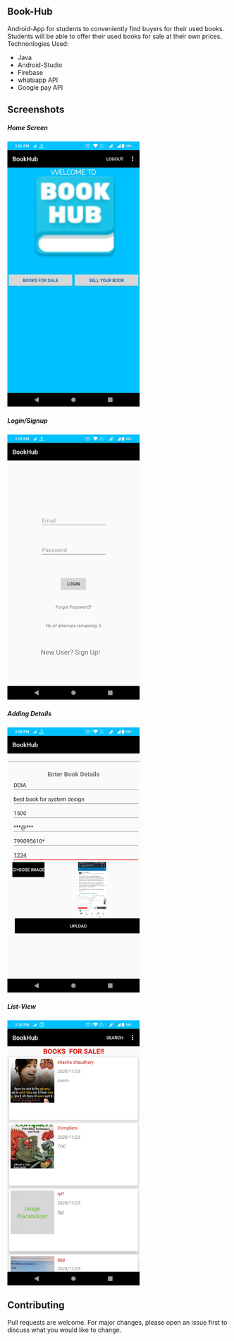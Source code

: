## Book-Hub

Android-App for students to conveniently find buyers for their used books. Students will be able to offer their used books for sale at their own prices. 
Technonlogies Used:  
- Java 
- Android-Studio 
- Firebase  
- whatsapp API
- Google pay API


## Screenshots

##### Home Screen  
<img src="/Screenshots/a11.jpeg" width="300" height="600" /> 

##### Login/Signup  
<img src="/Screenshots/a2.jpeg" width="300" height="600" />  

##### Adding Details  
<img src="/Screenshots/a6.jpeg" width="300" height="600" />  

##### List-View  
<img src="/Screenshots/a8.jpeg" width="300" height="600" />  

## Contributing
Pull requests are welcome. For major changes, please open an issue first to discuss what you would like to change.

